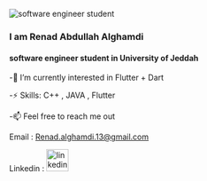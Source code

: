 ![ software engineer student ](https://i.pinimg.com/564x/1b/92/af/1b92af09693d347a9020a05a6e936d7f.jpg)

###  I am Renad Abdullah Alghamdi
####  software engineer student in University of Jeddah

-🌱 I’m currently interested in Flutter + Dart 

-⚡ Skills: C++ , JAVA , Flutter 

-📫 Feel free to reach me out 

Email : Renad.alghamdi.13@gmail.com 

Linkedin :    [<img src='https://cdn.jsdelivr.net/npm/simple-icons@3.0.1/icons/linkedin.svg' alt='linkedin' height='40'>](https://www.linkedin.com/in/https://www.linkedin.com/in/renad-alghamdi-621767249/)  


